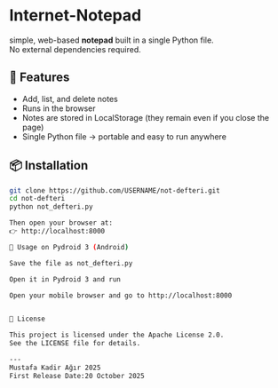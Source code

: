 # Internet-Notepad
simple, web-based **notepad** built in a single Python file.  
No external dependencies required.

## 🚀 Features
- Add, list, and delete notes  
- Runs in the browser  
- Notes are stored in LocalStorage (they remain even if you close the page)  
- Single Python file → portable and easy to run anywhere  

## 📦 Installation
```bash
git clone https://github.com/USERNAME/not-defteri.git
cd not-defteri
python not_defteri.py

Then open your browser at:
👉 http://localhost:8000

📱 Usage on Pydroid 3 (Android)

Save the file as not_defteri.py

Open it in Pydroid 3 and run

Open your mobile browser and go to http://localhost:8000


📜 License

This project is licensed under the Apache License 2.0.
See the LICENSE file for details.

---
Mustafa Kadir Ağır 2025
First Release Date:20 October 2025
